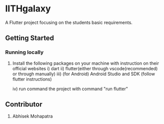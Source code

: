 # IITHgalaxy

A Flutter project focusing on the students basic requirements.

## Getting Started

### Running locally

1. Install the following packages on your machine with instruction on their official websites
    i) dart 
    ii) flutter(either through vscode(recommended) or through manually)
    iii) (for Android) Android Studio and SDK (follow flutter instructions)

    iv) run command the project with command "run flutter"

## Contributor
1) Abhisek Mohapatra
